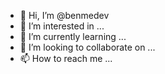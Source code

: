 - 👋 Hi, I’m @benmedev
- 👀 I’m interested in ...
- 🌱 I’m currently learning ...
- 💞️ I’m looking to collaborate on ...
- 📫 How to reach me ...

<!---
benmedev/benmedev is a ✨ special ✨ repository because its `README.md` (this file) appears on your GitHub profile.
You can click the Preview link to take a look at your changes.
--->

